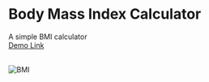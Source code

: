 # Body Mass Index Calculator
A simple BMI calculator<br>
<a href="https://jo-erl.github.io/BMIcalculator/">Demo Link</a><br><br>

![BMI](https://github.com/user-attachments/assets/fb25b068-6f6f-4fd0-b902-3cc89565b785)

